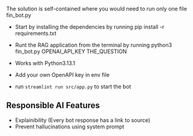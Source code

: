 The solution is self-contained where you would need to run only one file fin_bot.py

- Start by installing the dependencies by running pip install -r requirements.txt
- Runt the RAG application from the terminal by running 
	python3 fin_bot.py OPENAI_API_KEY THE_QUESTION

- Works with Python3.13.1
- Add your own OpenAPI key in env file
- run `streamlint run src/app.py` to start the bot


## Responsible AI Features

- Explainibility (Every bot response has a link to source)
- Prevent hallucinations using system prompt